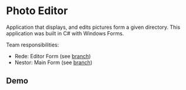 # Photo Editor
Application that displays, and edits pictures form a given directory. This application was built in C# with Windows Forms.

Team responsibilities:
- Rede: Editor Form (see [branch](https://github.com/nestoralfaro/photo-editor/tree/ExperimentalBranch1))
- Nestor: Main Form (see [branch](https://github.com/nestoralfaro/photo-editor/tree/main-form-nestor))

## Demo
